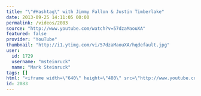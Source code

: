 ```yaml
---
title: "\"#Hashtag\" with Jimmy Fallon & Justin Timberlake"
date: 2013-09-25 14:11:05 00:00
permalink: /videos/2083
source: "http://www.youtube.com/watch?v=57dzaMaouXA"
featured: false
provider: "YouTube"
thumbnail: "http://i1.ytimg.com/vi/57dzaMaouXA/hqdefault.jpg"
user:
  id: 1729
  username: "msteinruck"
  name: "Mark Steinruck"
tags: []
html: "<iframe width=\"640\" height=\"480\" src=\"http://www.youtube.com/embed/57dzaMaouXA?wmode=transparent&feature=oembed\" frameborder=\"0\" allowfullscreen></iframe>"
id: 2083
---
```


